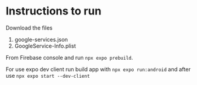 # Instructions to run

Download the files

1. google-services.json
2. GoogleService-Info.plist

From Firebase console and run `npx expo prebuild`.

For use expo dev client run build app with `npx expo run:android` and after 
use `npx expo start --dev-client`